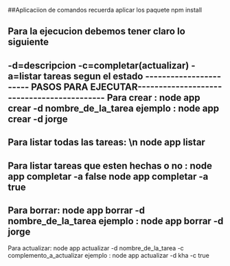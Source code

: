 ##Aplicaciion de comandos 
recuerda aplicar los paquete
npm install

## Para la ejecucion debemos tener claro lo siguiente 
-d=descripcion 
-c=completar(actualizar)
-a=listar tareas segun el estado
----------------------- PASOS PARA EJECUTAR-------------------------------------------
Para crear :
node app crear -d nombre_de_la_tarea
ejemplo :
node app crear -d jorge
---------------------------------------
Para listar todas las tareas: \n
node app listar
---------------------------------------
Para listar tareas que esten hechas o no :
node app completar -a false
node app completar -a true
---------------------------------------
Para borrar:
node app borrar -d nombre_de_la_tarea
ejemplo :
node app borrar -d jorge
---------------------------------------
Para actualizar:
node app actualizar -d nombre_de_la_tarea -c complemento_a_actualizar
ejemplo :
node app actualizar -d kha -c true
